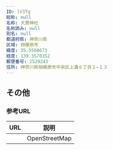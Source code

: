 ```yaml
---
ID: lV3Tg
総称: null
名称: 大鷲神社
名称読み: null
別名: null
都道府県: 神奈川県
区域: 相模原市
緯度: 35.5560673
経度: 139.3570352
郵便番号: 2520243
住所: 神奈川県相模原市中央区上溝６丁目２−１３
---
```


## その他

### 参考URL

| URL | 説明          |
| --- | ------------- |
|     | OpenStreetMap |
